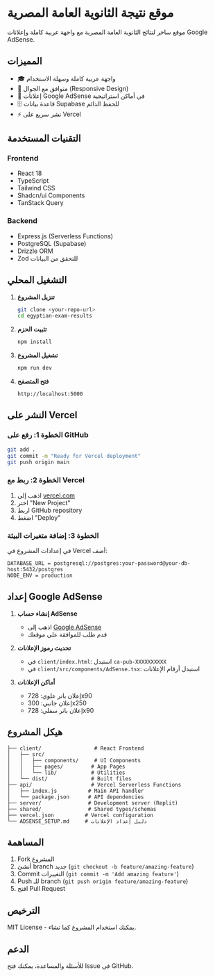# موقع نتيجة الثانوية العامة المصرية

موقع ساخر لنتائج الثانوية العامة المصرية مع واجهة عربية كاملة وإعلانات Google AdSense.

## المميزات

- 🎓 واجهة عربية كاملة وسهلة الاستخدام
- 📱 متوافق مع الجوال (Responsive Design)
- 🎯 إعلانات Google AdSense في أماكن استراتيجية
- 🗄️ قاعدة بيانات Supabase للحفظ الدائم
- ⚡ نشر سريع على Vercel

## التقنيات المستخدمة

### Frontend
- React 18
- TypeScript
- Tailwind CSS
- Shadcn/ui Components
- TanStack Query

### Backend
- Express.js (Serverless Functions)
- PostgreSQL (Supabase)
- Drizzle ORM
- Zod للتحقق من البيانات

## التشغيل المحلي

1. **تنزيل المشروع**
   ```bash
   git clone <your-repo-url>
   cd egyptian-exam-results
   ```

2. **تثبيت الحزم**
   ```bash
   npm install
   ```

3. **تشغيل المشروع**
   ```bash
   npm run dev
   ```

4. **فتح المتصفح**
   ```
   http://localhost:5000
   ```

## النشر على Vercel

### الخطوة 1: رفع على GitHub
```bash
git add .
git commit -m "Ready for Vercel deployment"
git push origin main
```

### الخطوة 2: ربط مع Vercel
1. اذهب إلى [vercel.com](https://vercel.com)
2. اختر "New Project"
3. اربط GitHub repository
4. اضغط "Deploy"

### الخطوة 3: إضافة متغيرات البيئة
في إعدادات المشروع في Vercel أضف:
```
DATABASE_URL = postgresql://postgres:your-password@your-db-host:5432/postgres
NODE_ENV = production
```

## إعداد Google AdSense

1. **إنشاء حساب AdSense**
   - اذهب إلى [Google AdSense](https://www.google.com/adsense/)
   - قدم طلب للموافقة على موقعك

2. **تحديث رموز الإعلانات**
   - في `client/index.html`: استبدل `ca-pub-XXXXXXXXXX`
   - في `client/src/components/AdSense.tsx`: استبدل أرقام الإعلانات

3. **أماكن الإعلانات**
   - إعلان بانر علوي: 728x90
   - إعلان جانبي: 300x250  
   - إعلان بانر سفلي: 728x90

## هيكل المشروع

```
├── client/                 # React Frontend
│   ├── src/
│   │   ├── components/     # UI Components
│   │   ├── pages/         # App Pages
│   │   └── lib/           # Utilities
│   └── dist/              # Built files
├── api/                   # Vercel Serverless Functions
│   ├── index.js          # Main API handler
│   └── package.json      # API dependencies
├── server/               # Development server (Replit)
├── shared/               # Shared types/schemas
├── vercel.json          # Vercel configuration
└── ADSENSE_SETUP.md     # دليل إعداد الإعلانات
```

## المساهمة

1. Fork المشروع
2. أنشئ branch جديد (`git checkout -b feature/amazing-feature`)
3. Commit التغييرات (`git commit -m 'Add amazing feature'`)
4. Push للـ branch (`git push origin feature/amazing-feature`)
5. افتح Pull Request

## الترخيص

MIT License - يمكنك استخدام المشروع كما تشاء.

## الدعم

للأسئلة والمساعدة، يمكنك فتح Issue في GitHub.
